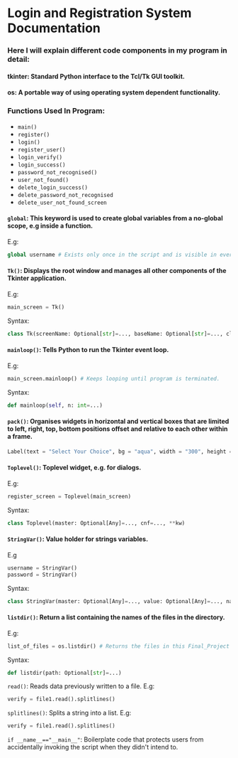 # Login and Registration System Documentation
### Here I will explain different code components in my program in detail:

#### tkinter: Standard Python interface to the Tcl/Tk GUI toolkit.
#### os: A portable way of using operating system dependent functionality.

### Functions Used In Program:
- ```main()```
- ```register() ```
- ```login()```
- ```register_user()```
- ```login_verify()```
- ```login_success()```
- ```password_not_recognised()```
- ```user_not_found()```
- ```delete_login_success()```
- ```delete_password_not_recognised```
- ```delete_user_not_found_screen```

#### **```global```**: This keyword is used to create global variables from a no-global scope, e.g inside a function.
E.g: 
```python
global username # Exists only once in the script and is visible in every function.
```

#### **```Tk()```**: Displays the root window and manages all other components of the Tkinter application.
E.g:
```python
main_screen = Tk()
```
Syntax:
```python
class Tk(screenName: Optional[str]=..., baseName: Optional[str]=..., className: str=..., useTk: bool=..., sync: bool=..., use: Optional[str]=...)
```

#### **```mainloop()```**: Tells Python to run the Tkinter event loop.
E.g:
```python
main_screen.mainloop() # Keeps looping until program is terminated.
```

Syntax:
```python
def mainloop(self, n: int=...)
```

#### **```pack()```**: Organises widgets in horizontal and vertical boxes that are limited to left, right, top, bottom positions offset and relative to each other within a frame.
```python
Label(text = "Select Your Choice", bg = "aqua", width = "300", height = "2", font =("Helvetica", 15)).pack() # Returns a label allowing you the choice of registering or logging in.
```

#### ```Toplevel()```: Toplevel widget, e.g. for dialogs.
E.g:
```python
register_screen = Toplevel(main_screen)
```

Syntax:
```python
class Toplevel(master: Optional[Any]=..., cnf=..., **kw)
```

#### ```StringVar()```: Value holder for strings variables.
E.g
```python
username = StringVar()
password = StringVar()
```

Syntax:
```python
class StringVar(master: Optional[Any]=..., value: Optional[Any]=..., name: Optional[Any]=...)
```

#### ```listdir()```: Return a list containing the names of the files in the directory.
E.g:
```python
list_of_files = os.listdir() # Returns the files in this Final_Project or any root directory.
```

Syntax:
```python
def listdir(path: Optional[str]=...)
```

```read()```: Reads data previously written to a file.
E.g:
```python
verify = file1.read().splitlines()
```

```splitlines()```: Splits a string into a list.
E.g:
```python
verify = file1.read().splitlines()
```

```if __name__=="__main__"```: Boilerplate code that protects users from accidentally invoking the script when they didn't intend to.